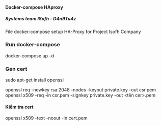 #### Docker-compose HAproxy
##### Systems team ISofh - D4n9Tu4z

File docker-compose setup HA-Proxy for Project Isofh Company

### Run docker-compose

docker-compose up -d 



### Gen cert
sudo apt-get install openssl

openssl req -newkey rsa:2048 -nodes -keyout private.key -out csr.pem
openssl x509 -req -in csr.pem -signkey private.key -out <tên cer>.pem


#### Kiểm tra cert
openssl x509 -text -noout -in cert.pem
